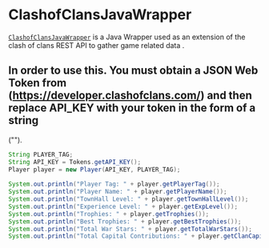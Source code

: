 # ClashofClansJavaWrapper
[`ClashofClansJavaWrapper`](https://github.com/NicolasJott/ClashofClansJavaWrapper)
is a Java Wrapper used as an extension of the clash of clans REST API to gather game related data .
## In order to use this. You must obtain a JSON Web Token from (https://developer.clashofclans.com/) and then replace API_KEY with your token in the form of a string
("").



```.java
String PLAYER_TAG;
String API_KEY = Tokens.getAPI_KEY();
Player player = new Player(API_KEY, PLAYER_TAG);
       
System.out.println("Player Tag: " + player.getPlayerTag());
System.out.println("Player Name: " + player.getPlayerName());
System.out.println("TownHall Level: " + player.getTownHallLevel());
System.out.println("Experience Level: " + player.getExpLevel());
System.out.println("Trophies: " + player.getTrophies());
System.out.println("Best Trophies: " + player.getBestTrophies());
System.out.println("Total War Stars: " + player.getTotalWarStars());
System.out.println("Total Capital Contributions: " + player.getClanCapitalContributions());
```

